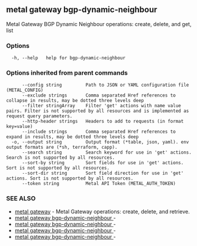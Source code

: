 ## metal gateway bgp-dynamic-neighbour

Metal Gateway BGP Dynamic Neighbour operations: create, delete, and get, list

### Options

```
  -h, --help   help for bgp-dynamic-neighbour
```

### Options inherited from parent commands

```
      --config string         Path to JSON or YAML configuration file (METAL_CONFIG)
      --exclude strings       Comma separated Href references to collapse in results, may be dotted three levels deep
      --filter stringArray    Filter 'get' actions with name value pairs. Filter is not supported by all resources and is implemented as request query parameters.
      --http-header strings   Headers to add to requests (in format key=value)
      --include strings       Comma separated Href references to expand in results, may be dotted three levels deep
  -o, --output string         Output format (*table, json, yaml). env output formats are (*sh, terraform, capp).
      --search string         Search keyword for use in 'get' actions. Search is not supported by all resources.
      --sort-by string        Sort fields for use in 'get' actions. Sort is not supported by all resources.
      --sort-dir string       Sort field direction for use in 'get' actions. Sort is not supported by all resources.
      --token string          Metal API Token (METAL_AUTH_TOKEN)
```

### SEE ALSO

* [metal gateway](metal_gateway.md)	 - Metal Gateway operations: create, delete, and retrieve.
* [metal gateway bgp-dynamic-neighbour ](metal_gateway_bgp-dynamic-neighbour_.md)	 - 
* [metal gateway bgp-dynamic-neighbour ](metal_gateway_bgp-dynamic-neighbour_.md)	 - 
* [metal gateway bgp-dynamic-neighbour ](metal_gateway_bgp-dynamic-neighbour_.md)	 - 
* [metal gateway bgp-dynamic-neighbour ](metal_gateway_bgp-dynamic-neighbour_.md)	 - 

